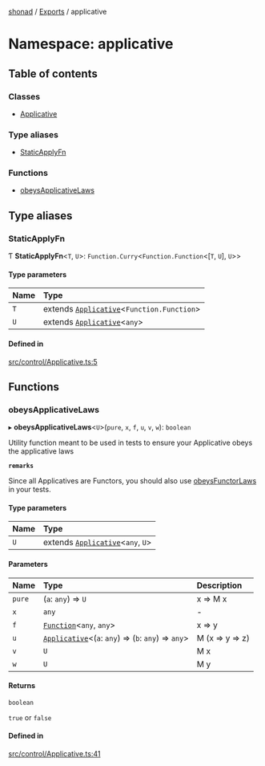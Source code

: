 [shonad](../README.md) / [Exports](../modules.md) / applicative

# Namespace: applicative

## Table of contents

### Classes

- [Applicative](../classes/applicative.Applicative.md)

### Type aliases

- [StaticApplyFn](applicative.md#staticapplyfn)

### Functions

- [obeysApplicativeLaws](applicative.md#obeysapplicativelaws)

## Type aliases

### StaticApplyFn

Ƭ **StaticApplyFn**<`T`, `U`\>: `Function.Curry`<`Function.Function`<[`T`, `U`], `U`\>\>

#### Type parameters

| Name | Type |
| :------ | :------ |
| `T` | extends [`Applicative`](../classes/applicative.Applicative.md)<`Function.Function`\> |
| `U` | extends [`Applicative`](../classes/applicative.Applicative.md)<`any`\> |

#### Defined in

[src/control/Applicative.ts:5](https://github.com/jonlaing/shonad/blob/49f7c8a/src/control/Applicative.ts#L5)

## Functions

### obeysApplicativeLaws

▸ **obeysApplicativeLaws**<`U`\>(`pure`, `x`, `f`, `u`, `v`, `w`): `boolean`

Utility function meant to be used in tests to ensure your Applicative
obeys the applicative laws

**`remarks`**

Since all Applicatives are Functors, you should also
use [obeysFunctorLaws](functor.md#obeysfunctorlaws) in your tests.

#### Type parameters

| Name | Type |
| :------ | :------ |
| `U` | extends [`Applicative`](../classes/applicative.Applicative.md)<`any`, `U`\> |

#### Parameters

| Name | Type | Description |
| :------ | :------ | :------ |
| `pure` | (`a`: `any`) => `U` | x => M x |
| `x` | `any` | - |
| `f` | [`Function`](func.md#function)<`any`, `any`\> | x => y |
| `u` | [`Applicative`](../classes/applicative.Applicative.md)<(`a`: `any`) => (`b`: `any`) => `any`\> | M (x => y => z) |
| `v` | `U` | M x |
| `w` | `U` | M y |

#### Returns

`boolean`

`true` or `false`

#### Defined in

[src/control/Applicative.ts:41](https://github.com/jonlaing/shonad/blob/49f7c8a/src/control/Applicative.ts#L41)
